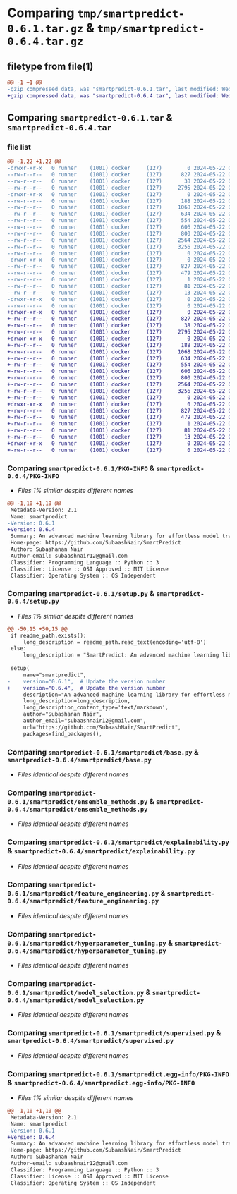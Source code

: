 # Comparing `tmp/smartpredict-0.6.1.tar.gz` & `tmp/smartpredict-0.6.4.tar.gz`

## filetype from file(1)

```diff
@@ -1 +1 @@
-gzip compressed data, was "smartpredict-0.6.1.tar", last modified: Wed May 22 04:42:05 2024, max compression
+gzip compressed data, was "smartpredict-0.6.4.tar", last modified: Wed May 22 05:07:52 2024, max compression
```

## Comparing `smartpredict-0.6.1.tar` & `smartpredict-0.6.4.tar`

### file list

```diff
@@ -1,22 +1,22 @@
-drwxr-xr-x   0 runner    (1001) docker     (127)        0 2024-05-22 04:42:05.427244 smartpredict-0.6.1/
--rw-r--r--   0 runner    (1001) docker     (127)      827 2024-05-22 04:42:05.427244 smartpredict-0.6.1/PKG-INFO
--rw-r--r--   0 runner    (1001) docker     (127)       38 2024-05-22 04:42:05.427244 smartpredict-0.6.1/setup.cfg
--rw-r--r--   0 runner    (1001) docker     (127)     2795 2024-05-22 04:41:58.000000 smartpredict-0.6.1/setup.py
-drwxr-xr-x   0 runner    (1001) docker     (127)        0 2024-05-22 04:42:05.427244 smartpredict-0.6.1/smartpredict/
--rw-r--r--   0 runner    (1001) docker     (127)      188 2024-05-22 04:41:58.000000 smartpredict-0.6.1/smartpredict/__init__.py
--rw-r--r--   0 runner    (1001) docker     (127)     1068 2024-05-22 04:41:58.000000 smartpredict-0.6.1/smartpredict/base.py
--rw-r--r--   0 runner    (1001) docker     (127)      634 2024-05-22 04:41:58.000000 smartpredict-0.6.1/smartpredict/ensemble_methods.py
--rw-r--r--   0 runner    (1001) docker     (127)      554 2024-05-22 04:41:58.000000 smartpredict-0.6.1/smartpredict/explainability.py
--rw-r--r--   0 runner    (1001) docker     (127)      606 2024-05-22 04:41:58.000000 smartpredict-0.6.1/smartpredict/feature_engineering.py
--rw-r--r--   0 runner    (1001) docker     (127)      800 2024-05-22 04:41:58.000000 smartpredict-0.6.1/smartpredict/hyperparameter_tuning.py
--rw-r--r--   0 runner    (1001) docker     (127)     2564 2024-05-22 04:41:58.000000 smartpredict-0.6.1/smartpredict/model_selection.py
--rw-r--r--   0 runner    (1001) docker     (127)     3256 2024-05-22 04:41:58.000000 smartpredict-0.6.1/smartpredict/supervised.py
--rw-r--r--   0 runner    (1001) docker     (127)        0 2024-05-22 04:41:58.000000 smartpredict-0.6.1/smartpredict/utils.py
-drwxr-xr-x   0 runner    (1001) docker     (127)        0 2024-05-22 04:42:05.427244 smartpredict-0.6.1/smartpredict.egg-info/
--rw-r--r--   0 runner    (1001) docker     (127)      827 2024-05-22 04:42:05.000000 smartpredict-0.6.1/smartpredict.egg-info/PKG-INFO
--rw-r--r--   0 runner    (1001) docker     (127)      479 2024-05-22 04:42:05.000000 smartpredict-0.6.1/smartpredict.egg-info/SOURCES.txt
--rw-r--r--   0 runner    (1001) docker     (127)        1 2024-05-22 04:42:05.000000 smartpredict-0.6.1/smartpredict.egg-info/dependency_links.txt
--rw-r--r--   0 runner    (1001) docker     (127)       81 2024-05-22 04:42:05.000000 smartpredict-0.6.1/smartpredict.egg-info/requires.txt
--rw-r--r--   0 runner    (1001) docker     (127)       13 2024-05-22 04:42:05.000000 smartpredict-0.6.1/smartpredict.egg-info/top_level.txt
-drwxr-xr-x   0 runner    (1001) docker     (127)        0 2024-05-22 04:42:05.427244 smartpredict-0.6.1/tests/
--rw-r--r--   0 runner    (1001) docker     (127)        0 2024-05-22 04:41:58.000000 smartpredict-0.6.1/tests/test_smartpredict.py
+drwxr-xr-x   0 runner    (1001) docker     (127)        0 2024-05-22 05:07:52.723295 smartpredict-0.6.4/
+-rw-r--r--   0 runner    (1001) docker     (127)      827 2024-05-22 05:07:52.719295 smartpredict-0.6.4/PKG-INFO
+-rw-r--r--   0 runner    (1001) docker     (127)       38 2024-05-22 05:07:52.723295 smartpredict-0.6.4/setup.cfg
+-rw-r--r--   0 runner    (1001) docker     (127)     2795 2024-05-22 05:07:49.000000 smartpredict-0.6.4/setup.py
+drwxr-xr-x   0 runner    (1001) docker     (127)        0 2024-05-22 05:07:52.719295 smartpredict-0.6.4/smartpredict/
+-rw-r--r--   0 runner    (1001) docker     (127)      188 2024-05-22 05:07:49.000000 smartpredict-0.6.4/smartpredict/__init__.py
+-rw-r--r--   0 runner    (1001) docker     (127)     1068 2024-05-22 05:07:49.000000 smartpredict-0.6.4/smartpredict/base.py
+-rw-r--r--   0 runner    (1001) docker     (127)      634 2024-05-22 05:07:49.000000 smartpredict-0.6.4/smartpredict/ensemble_methods.py
+-rw-r--r--   0 runner    (1001) docker     (127)      554 2024-05-22 05:07:49.000000 smartpredict-0.6.4/smartpredict/explainability.py
+-rw-r--r--   0 runner    (1001) docker     (127)      606 2024-05-22 05:07:49.000000 smartpredict-0.6.4/smartpredict/feature_engineering.py
+-rw-r--r--   0 runner    (1001) docker     (127)      800 2024-05-22 05:07:49.000000 smartpredict-0.6.4/smartpredict/hyperparameter_tuning.py
+-rw-r--r--   0 runner    (1001) docker     (127)     2564 2024-05-22 05:07:49.000000 smartpredict-0.6.4/smartpredict/model_selection.py
+-rw-r--r--   0 runner    (1001) docker     (127)     3256 2024-05-22 05:07:49.000000 smartpredict-0.6.4/smartpredict/supervised.py
+-rw-r--r--   0 runner    (1001) docker     (127)        0 2024-05-22 05:07:49.000000 smartpredict-0.6.4/smartpredict/utils.py
+drwxr-xr-x   0 runner    (1001) docker     (127)        0 2024-05-22 05:07:52.719295 smartpredict-0.6.4/smartpredict.egg-info/
+-rw-r--r--   0 runner    (1001) docker     (127)      827 2024-05-22 05:07:52.000000 smartpredict-0.6.4/smartpredict.egg-info/PKG-INFO
+-rw-r--r--   0 runner    (1001) docker     (127)      479 2024-05-22 05:07:52.000000 smartpredict-0.6.4/smartpredict.egg-info/SOURCES.txt
+-rw-r--r--   0 runner    (1001) docker     (127)        1 2024-05-22 05:07:52.000000 smartpredict-0.6.4/smartpredict.egg-info/dependency_links.txt
+-rw-r--r--   0 runner    (1001) docker     (127)       81 2024-05-22 05:07:52.000000 smartpredict-0.6.4/smartpredict.egg-info/requires.txt
+-rw-r--r--   0 runner    (1001) docker     (127)       13 2024-05-22 05:07:52.000000 smartpredict-0.6.4/smartpredict.egg-info/top_level.txt
+drwxr-xr-x   0 runner    (1001) docker     (127)        0 2024-05-22 05:07:52.719295 smartpredict-0.6.4/tests/
+-rw-r--r--   0 runner    (1001) docker     (127)        0 2024-05-22 05:07:49.000000 smartpredict-0.6.4/tests/test_smartpredict.py
```

### Comparing `smartpredict-0.6.1/PKG-INFO` & `smartpredict-0.6.4/PKG-INFO`

 * *Files 1% similar despite different names*

```diff
@@ -1,10 +1,10 @@
 Metadata-Version: 2.1
 Name: smartpredict
-Version: 0.6.1
+Version: 0.6.4
 Summary: An advanced machine learning library for effortless model training, evaluation, and selection.
 Home-page: https://github.com/SubaashNair/SmartPredict
 Author: Subashanan Nair
 Author-email: subaashnair12@gmail.com
 Classifier: Programming Language :: Python :: 3
 Classifier: License :: OSI Approved :: MIT License
 Classifier: Operating System :: OS Independent
```

### Comparing `smartpredict-0.6.1/setup.py` & `smartpredict-0.6.4/setup.py`

 * *Files 1% similar despite different names*

```diff
@@ -50,15 +50,15 @@
 if readme_path.exists():
     long_description = readme_path.read_text(encoding='utf-8')
 else:
     long_description = "SmartPredict: An advanced machine learning library for effortless model training, evaluation, and selection."
 
 setup(
     name="smartpredict",
-    version="0.6.1",  # Update the version number
+    version="0.6.4",  # Update the version number
     description="An advanced machine learning library for effortless model training, evaluation, and selection.",
     long_description=long_description,
     long_description_content_type='text/markdown',
     author="Subashanan Nair",
     author_email="subaashnair12@gmail.com",
     url="https://github.com/SubaashNair/SmartPredict",
     packages=find_packages(),
```

### Comparing `smartpredict-0.6.1/smartpredict/base.py` & `smartpredict-0.6.4/smartpredict/base.py`

 * *Files identical despite different names*

### Comparing `smartpredict-0.6.1/smartpredict/ensemble_methods.py` & `smartpredict-0.6.4/smartpredict/ensemble_methods.py`

 * *Files identical despite different names*

### Comparing `smartpredict-0.6.1/smartpredict/explainability.py` & `smartpredict-0.6.4/smartpredict/explainability.py`

 * *Files identical despite different names*

### Comparing `smartpredict-0.6.1/smartpredict/feature_engineering.py` & `smartpredict-0.6.4/smartpredict/feature_engineering.py`

 * *Files identical despite different names*

### Comparing `smartpredict-0.6.1/smartpredict/hyperparameter_tuning.py` & `smartpredict-0.6.4/smartpredict/hyperparameter_tuning.py`

 * *Files identical despite different names*

### Comparing `smartpredict-0.6.1/smartpredict/model_selection.py` & `smartpredict-0.6.4/smartpredict/model_selection.py`

 * *Files identical despite different names*

### Comparing `smartpredict-0.6.1/smartpredict/supervised.py` & `smartpredict-0.6.4/smartpredict/supervised.py`

 * *Files identical despite different names*

### Comparing `smartpredict-0.6.1/smartpredict.egg-info/PKG-INFO` & `smartpredict-0.6.4/smartpredict.egg-info/PKG-INFO`

 * *Files 1% similar despite different names*

```diff
@@ -1,10 +1,10 @@
 Metadata-Version: 2.1
 Name: smartpredict
-Version: 0.6.1
+Version: 0.6.4
 Summary: An advanced machine learning library for effortless model training, evaluation, and selection.
 Home-page: https://github.com/SubaashNair/SmartPredict
 Author: Subashanan Nair
 Author-email: subaashnair12@gmail.com
 Classifier: Programming Language :: Python :: 3
 Classifier: License :: OSI Approved :: MIT License
 Classifier: Operating System :: OS Independent
```


